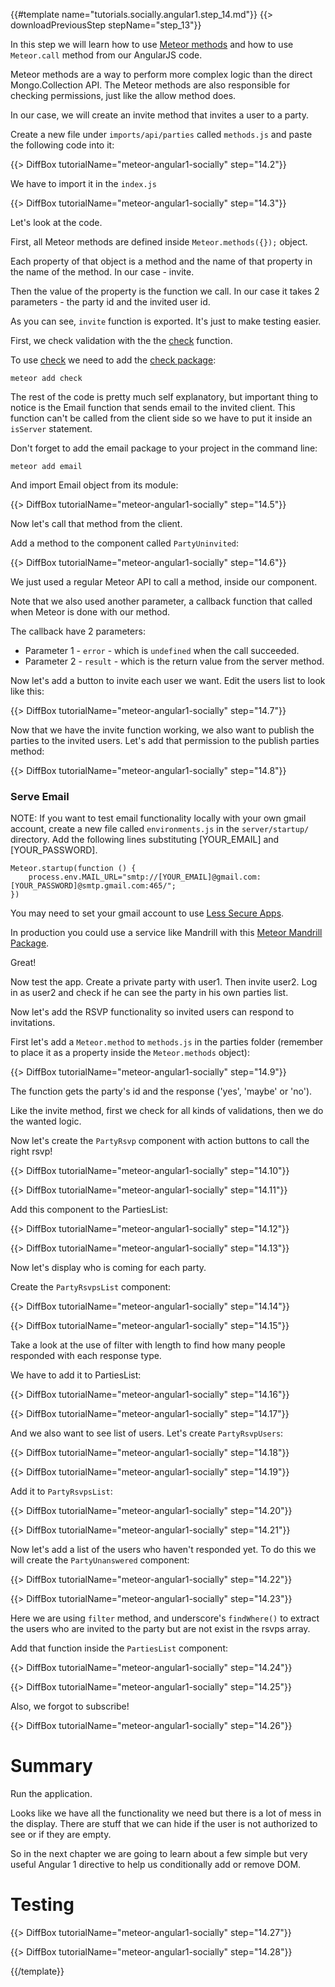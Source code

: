 {{#template name="tutorials.socially.angular1.step_14.md"}}
{{> downloadPreviousStep stepName="step_13"}}

In this step we will learn how to use [Meteor methods](http://docs.meteor.com/#/full/meteor_methods) and how to use `Meteor.call` method from our AngularJS code.

Meteor methods are a way to perform more complex logic than the direct Mongo.Collection API.
The Meteor methods are also responsible for checking permissions, just like the allow method does.

In our case, we will create an invite method that invites a user to a party.

Create a new file under `imports/api/parties` called `methods.js` and paste the following code into it:

{{> DiffBox tutorialName="meteor-angular1-socially" step="14.2"}}

We have to import it in the `index.js`

{{> DiffBox tutorialName="meteor-angular1-socially" step="14.3"}}

Let's look at the code.

First, all Meteor methods are defined inside `Meteor.methods({});` object.

Each property of that object is a method and the name of that property in the name of the method. In our case - invite.

Then the value of the property is the function we call. In our case it takes 2 parameters - the party id and the invited user id.

As you can see, `invite` function is exported. It's just to make testing easier.

First, we check validation with the the [check](http://docs.meteor.com/#check_package) function.

To use [check](http://docs.meteor.com/#check_package) we need to add the [check package](https://atmospherejs.com/meteor/check):

    meteor add check

The rest of the code is pretty much self explanatory, but important thing to notice is the Email function that sends email to the invited client.
This function can't be called from the client side so we have to put it inside an `isServer` statement.

Don't forget to add the email package to your project in the command line:

    meteor add email

And import Email object from its module:

{{> DiffBox tutorialName="meteor-angular1-socially" step="14.5"}}

Now let's call that method from the client.

Add a method to the component called `PartyUninvited`:

{{> DiffBox tutorialName="meteor-angular1-socially" step="14.6"}}

We just used a regular Meteor API to call a method, inside our component.

Note that we also used another parameter, a callback function that called when Meteor is done with our method.

The callback have 2 parameters:

* Parameter 1 - `error` - which is `undefined` when the call succeeded.
* Parameter 2 - `result` - which is the return value from the server method.

Now let's add a button to invite each user we want. Edit the users list to look like this:

{{> DiffBox tutorialName="meteor-angular1-socially" step="14.7"}}

Now that we have the invite function working, we also want to publish the parties to the invited users.
Let's add that permission to the publish parties method:

{{> DiffBox tutorialName="meteor-angular1-socially" step="14.8"}}

### Serve Email

NOTE: If you want to test email functionality locally with your own gmail account, create a new file called `environments.js` in the `server/startup/` directory. Add the following lines substituting [YOUR_EMAIL] and [YOUR_PASSWORD].  

    Meteor.startup(function () {
        process.env.MAIL_URL="smtp://[YOUR_EMAIL]@gmail.com:[YOUR_PASSWORD]@smtp.gmail.com:465/";
    })

You may need to set your gmail account to use [Less Secure Apps](https://www.google.com/settings/u/2/security/lesssecureapps).

In production you could use a service like Mandrill with this [Meteor Mandrill Package](https://atmospherejs.com/wylio/mandrill).

Great!

Now test the app.  Create a private party with user1.  Then invite user2. Log in as user2 and check if he can see the party in his own parties list.

Now let's add the RSVP functionality so invited users can respond to invitations.

First let's add a `Meteor.method` to `methods.js` in the parties folder (remember to place it as a property inside the `Meteor.methods` object):

{{> DiffBox tutorialName="meteor-angular1-socially" step="14.9"}}

The function gets the party's id and the response ('yes', 'maybe' or 'no').

Like the invite method, first we check for all kinds of validations, then we do the wanted logic.

Now let's create the `PartyRsvp` component with action buttons to call the right rsvp!

{{> DiffBox tutorialName="meteor-angular1-socially" step="14.10"}}

{{> DiffBox tutorialName="meteor-angular1-socially" step="14.11"}}

Add this component to the PartiesList:

{{> DiffBox tutorialName="meteor-angular1-socially" step="14.12"}}

{{> DiffBox tutorialName="meteor-angular1-socially" step="14.13"}}

Now let's display who is coming for each party.

Create the `PartyRsvpsList` component:

{{> DiffBox tutorialName="meteor-angular1-socially" step="14.14"}}

{{> DiffBox tutorialName="meteor-angular1-socially" step="14.15"}}

Take a look at the use of filter with length to find how many people responded with each response type.

We have to add it to PartiesList:

{{> DiffBox tutorialName="meteor-angular1-socially" step="14.16"}}

{{> DiffBox tutorialName="meteor-angular1-socially" step="14.17"}}

And we also want to see list of users. Let's create `PartyRsvpUsers`:

{{> DiffBox tutorialName="meteor-angular1-socially" step="14.18"}}

{{> DiffBox tutorialName="meteor-angular1-socially" step="14.19"}}

Add it to `PartyRsvpsList`:

{{> DiffBox tutorialName="meteor-angular1-socially" step="14.20"}}

{{> DiffBox tutorialName="meteor-angular1-socially" step="14.21"}}

Now let's add a list of the users who haven't responded yet. To do this we will create the `PartyUnanswered` component:

{{> DiffBox tutorialName="meteor-angular1-socially" step="14.22"}}

{{> DiffBox tutorialName="meteor-angular1-socially" step="14.23"}}

Here we are using `filter` method, and underscore's `findWhere()` to extract the users who are invited to the party but are not exist in the rsvps array.

Add that function inside the `PartiesList` component:

{{> DiffBox tutorialName="meteor-angular1-socially" step="14.24"}}

{{> DiffBox tutorialName="meteor-angular1-socially" step="14.25"}}

Also, we forgot to subscribe!

{{> DiffBox tutorialName="meteor-angular1-socially" step="14.26"}}

# Summary

Run the application.

Looks like we have all the functionality we need but there is a lot of mess in the display.
There are stuff that we can hide if the user is not authorized to see or if they are empty.

So in the next chapter we are going to learn about a few simple but very useful Angular 1 directive to help us conditionally add or remove DOM.

# Testing

{{> DiffBox tutorialName="meteor-angular1-socially" step="14.27"}}

{{> DiffBox tutorialName="meteor-angular1-socially" step="14.28"}}

{{/template}}
